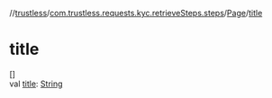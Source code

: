 //[trustless](../../../index.md)/[com.trustless.requests.kyc.retrieveSteps.steps](../index.md)/[Page](index.md)/[title](title.md)

# title

[]\
val [title](title.md): [String](https://kotlinlang.org/api/latest/jvm/stdlib/kotlin/-string/index.html)
